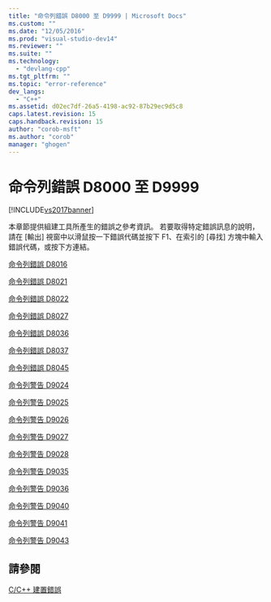 ```yaml
---
title: "命令列錯誤 D8000 至 D9999 | Microsoft Docs"
ms.custom: ""
ms.date: "12/05/2016"
ms.prod: "visual-studio-dev14"
ms.reviewer: ""
ms.suite: ""
ms.technology: 
  - "devlang-cpp"
ms.tgt_pltfrm: ""
ms.topic: "error-reference"
dev_langs: 
  - "C++"
ms.assetid: d02ec7df-26a5-4198-ac92-87b29ec9d5c8
caps.latest.revision: 15
caps.handback.revision: 15
author: "corob-msft"
ms.author: "corob"
manager: "ghogen"
---
```

# 命令列錯誤 D8000 至 D9999
[!INCLUDE[vs2017banner](../../assembler/inline/includes/vs2017banner.md)]

本章節提供組建工具所產生的錯誤之參考資訊。  若要取得特定錯誤訊息的說明，請在 \[輸出\] 視窗中以滑鼠按一下錯誤代碼並按下 F1、在索引的 \[尋找\] 方塊中輸入錯誤代碼，或按下方連結。  
  
 [命令列錯誤 D8016](../../error-messages/tool-errors/command-line-error-d8016.md)  
  
 [命令列錯誤 D8021](../../error-messages/tool-errors/command-line-error-d8021.md)  
  
 [命令列錯誤 D8022](../../error-messages/tool-errors/command-line-error-d8022.md)  
  
 [命令列錯誤 D8027](../../error-messages/tool-errors/command-line-error-d8027.md)  
  
 [命令列錯誤 D8036](../../error-messages/tool-errors/command-line-error-d8036.md)  
  
 [命令列錯誤 D8037](../../error-messages/tool-errors/command-line-error-d8037.md)  
  
 [命令列錯誤 D8045](../../error-messages/tool-errors/command-line-error-d8045.md)  
  
 [命令列警告 D9024](../../error-messages/tool-errors/command-line-warning-d9024.md)  
  
 [命令列警告 D9025](../../error-messages/tool-errors/command-line-warning-d9025.md)  
  
 [命令列警告 D9026](../../error-messages/tool-errors/command-line-warning-d9026.md)  
  
 [命令列警告 D9027](../../error-messages/tool-errors/command-line-warning-d9027.md)  
  
 [命令列警告 D9028](../../error-messages/tool-errors/command-line-warning-d9028.md)  
  
 [命令列警告 D9035](../../error-messages/tool-errors/command-line-warning-d9035.md)  
  
 [命令列警告 D9036](../../error-messages/tool-errors/command-line-warning-d9036.md)  
  
 [命令列警告 D9040](../../error-messages/tool-errors/command-line-warning-d9040.md)  
  
 [命令列警告 D9041](../../error-messages/tool-errors/command-line-warning-d9041.md)  
  
 [命令列警告 D9043](../../error-messages/tool-errors/command-line-warning-d9043.md)  
  
## 請參閱  
 [C\/C\+\+ 建置錯誤](../../error-messages/compiler-errors-1/c-cpp-build-errors.md)